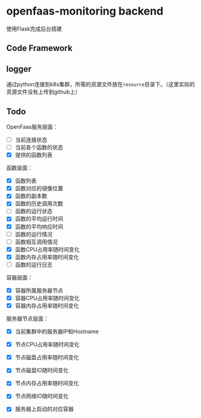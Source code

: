# openfaas-monitoring backend

使用Flask完成后台搭建



## Code Framework

##  logger

通过python连接到k8s集群，所需的资源文件放在`resource`目录下。（这里实际的资源文件没有上传到github上）

## Todo

OpenFaas服务层面：

- [ ] 当前连接状态
- [ ] 当前各个函数的状态
- [x] 提供的函数列表

函数层面：

- [x] 函数列表
- [x] 函数对应的镜像位置
- [x] 函数的副本数
- [x] 函数的历史调用次数
- [ ] 函数的运行状态
- [x] 函数的平均运行时间
- [x] 函数的平均响应时间
- [ ] 函数的运行情况
- [ ] 函数相互调用情况
- [x] 函数CPU占用率随时间变化
- [x] 函数内存占用率随时间变化
- [ ] 函数的运行日志

容器层面：

- [x] 容器所属服务器节点
- [x] 容器CPU占用率随时间变化
- [x] 容器内存占用率随时间变化

服务器节点层面：

- [x] 当前集群中的服务器IP和Hostname
- [x] 节点CPU占用率随时间变化
- [x] 节点磁盘占用率随时间变化
- [x] 节点磁盘IO随时间变化
- [x] 节点内存占用率随时间变化
- [x] 节点网络IO随时间变化
- [x] 服务器上启动的对应容器



 
